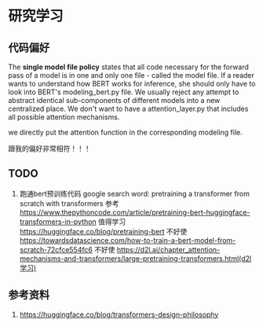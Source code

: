 # 研究学习

## 代码偏好
The **single model file policy** states that all code necessary for the forward pass of a model is in one and only one file - called the model file. If a reader wants to understand how BERT works for inference, she should only have to look into BERT's modeling_bert.py file. We usually reject any attempt to abstract identical sub-components of different models into a new centralized place. We don't want to have a attention_layer.py that includes all possible attention mechanisms. 

we directly put the attention function in the corresponding modeling file.

跟我的偏好非常相符！！！

## TODO
1. 跑通bert预训练代码 
   google search word: pretraining a transformer from scratch with transformers
   参考 https://www.thepythoncode.com/article/pretraining-bert-huggingface-transformers-in-python 值得学习
        https://huggingface.co/blog/pretraining-bert 不好使
        https://towardsdatascience.com/how-to-train-a-bert-model-from-scratch-72cfce554fc6 不好使
        https://d2l.ai/chapter_attention-mechanisms-and-transformers/large-pretraining-transformers.html(d2l学习)


## 参考资料
1. https://huggingface.co/blog/transformers-design-philosophy